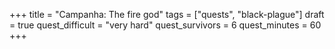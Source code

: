 +++
title = "Campanha: The fire god"
tags = ["quests", "black-plague"]
draft = true
quest_difficult = "very hard"
quest_survivors = 6
quest_minutes = 60
+++
